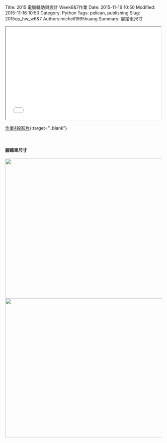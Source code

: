 Title: 2015 電腦輔助與設計 Week6&7作業
Date: 2015-11-16 10:50
Modified: 2015-11-16 10:50
Category: Python
Tags: pelican, publishing
Slug: 2015cp_hw_w6&7
Authors:michell1995huang
Summary: 腳踏車尺寸

<iframe src="simplest4.html" width="500" height="300"></iframe>

[作業4投影片](simplest4.html){:target="_blank"}

<br>
<h4>腳踏車尺寸</h4>
<img src="https://copy.com/RIJVHVeUKZ79TJbv"width="550"height="450">
<br>
<img src="https://copy.com/BavFoOh4Y3tDXMWZ"width="550"height="450">
<br>
